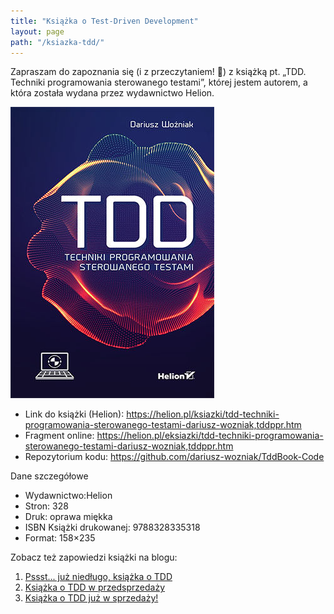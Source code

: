 ```yaml
---
title: "Książka o Test-Driven Development"
layout: page
path: "/ksiazka-tdd/"
---
```


Zapraszam do zapoznania się (i z przeczytaniem! 🙂) z książką pt. „TDD. Techniki programowania sterowanego testami”, której jestem autorem, a która została wydana przez wydawnictwo Helion.

![Okładka](cc62501ed35ad7454fb98d57200b8463tddppr.jpg)

* Link do książki (Helion): https://helion.pl/ksiazki/tdd-techniki-programowania-sterowanego-testami-dariusz-wozniak,tddppr.htm
* Fragment online: https://helion.pl/eksiazki/tdd-techniki-programowania-sterowanego-testami-dariusz-wozniak,tddppr.htm
* Repozytorium kodu: https://github.com/dariusz-wozniak/TddBook-Code

Dane szczegółowe

- Wydawnictwo:Helion
- Stron: 328
- Druk: oprawa miękka
- ISBN Książki drukowanej: 9788328335318
- Format: 158×235

Zobacz też zapowiedzi książki na blogu:

1. [Pssst... już niedługo, książka o TDD](/posts/pssst-juz-niedlug-ksiazka-o-tdd/)
1. [Książka o TDD w przedsprzedaży](/posts/ksiazka-o-tdd-w-przedsprzedazy/)
1. [Książka o TDD już w sprzedaży!](/posts/ksiazka-o-tdd-juz-w-sprzedazy/)